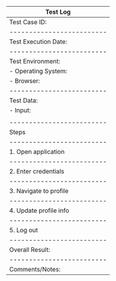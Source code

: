 | Test Log                            |
|------------------------------------|
| Test Case ID:           | TC-001   |
|-------------------------|----------|
| Test Execution Date:    | 2023-09-16 |
|-------------------------|----------|
| Test Environment:       |          |
| - Operating System:     | Windows  |
| - Browser:              | Chrome v100.0.0 |
|-------------------------|----------|
| Test Data:              |          |
| - Input:                | Username - "testuser" |
|                         | Password - "password123" |
|-------------------------|----------|
| Steps                   | Expected Result       | Actual Result  |
|-------------------------|-----------------------|-----------------|
| 1. Open application     | Home page displayed   | Home page displayed |
|-------------------------|-----------------------|-----------------|
| 2. Enter credentials    | Login successful      | Login successful    |
|-------------------------|-----------------------|-----------------|
| 3. Navigate to profile  | Profile page loaded   | Profile page loaded |
|-------------------------|-----------------------|-----------------|
| 4. Update profile info  | Profile updated       | Profile updated    |
|-------------------------|-----------------------|-----------------|
| 5. Log out              | Logged out            | Logged out         |
|-------------------------|-----------------------|-----------------|
| Overall Result:        | PASS                 |
|-------------------------|-----------------------|-----------------|
| Comments/Notes:         | No issues encountered during testing.   |

